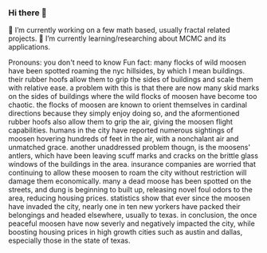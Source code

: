### Hi there 👋

🔭 I’m currently working on a few math based, usually fractal related projects.
🌱 I’m currently learning/researching about MCMC and its applications.

Pronouns: you don't need to know
Fun fact: many flocks of wild moosen have been spotted roaming the nyc hillsides, by which I mean buildings. their rubber hoofs allow them to grip the sides of buildings and scale them with relative ease. a problem with this is that there are now many skid marks on the sides of buildings where the wild flocks of moosen have become too chaotic. the flocks of moosen are known to orient themselves in cardinal directions because they simply enjoy doing so, and the aformentioned rubber hoofs also allow them to grip the air, giving the moosen flight capabilities. humans in the city have reported numerous sightings of moosen hovering hundreds of feet in the air, with a nonchalant air and unmatched grace. another unaddressed problem thougn, is the moosens' antlers, which have been leaving scuff marks and cracks on the brittle glass windows of the buildings in the area. insurance companies are worried that continuing to allow these moosen to roam the city without restriction will damage them economically. many a dead moose has been spotted on the streets, and dung is beginning to built up, releasing novel foul odors to the area, reducing housing prices. statistics show that ever since the moosen have invaded the city, nearly one in ten new yorkers have packed their belongings and headed elsewhere, usually to texas. in conclusion, the once peaceful moosen have now severly and negatively impacted the city, while boosting housing prices in high growth cities such as austin and dallas, especially those in the state of texas.

<!--
**SamuelYarbrough/SamuelYarbrough** is a ✨ _special_ ✨ repository because its `README.md` (this file) appears on your GitHub profile.

Here are some ideas to get you started:

- 🔭 I’m currently working on ...
- 🌱 I’m currently learning ...
- 👯 I’m looking to collaborate on ...
- 🤔 I’m looking for help with ...
- 💬 Ask me about ...
- 📫 How to reach me: ...
- 😄 Pronouns: ...
- ⚡ Fun fact: ...
-->
